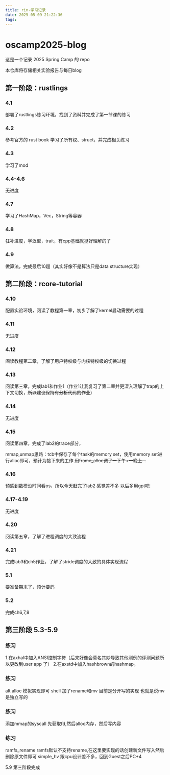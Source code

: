 ```yaml
---
title: rin-学习记录
date: 2025-05-09 21:22:36
tags:
---
```


# oscamp2025-blog

这是一个记录 2025 Spring Camp 的 repo

本仓库将存储相关实验报告与每日blog

## 第一阶段：rustlings

### 4.1

部署了rustlings练习环境，找到了资料并完成了第一节课的练习

### 4.2

参考官方的 rust book 学习了所有权、struct，并完成相关练习

### 4.3

学习了mod

### 4.4-4.6

无进度

### 4.7

学习了HashMap，Vec，String等容器

### 4.8

狂补进度，学泛型，trait，有cpp基础就挺好理解的了

### 4.9

做算法，完成最后10题（其实好像不是算法只是data structure实现）

## 第二阶段：rcore-tutorial

### 4.10

配置实验环境，阅读了教程第一章，初步了解了kernel启动需要的过程

### 4.11

无进度

### 4.12

阅读教程第二章，了解了用户特权级与内核特权级的切换过程

### 4.13

阅读第三章，完成lab1和作业1（作业1让我复习了第二章并更深入理解了trap的上下文切换，~~所以建议保持有分析代码的作业~~）

### 4.14

无进度

### 4.15

阅读第四章，完成了lab2的trace部分，

mmap,unmap思路：tcb中保存了每个task的memory set，使用memory set进行alloc即可，预计为接下来的工作
~~用frame_alloc调了一下午+一晚上...~~

### 4.16

预感到数模没时间看os，所以今天赶完了lab2 感觉差不多 以后多用gpt吧

### 4.17-4.19

无进度

### 4.20

阅读第五章，了解了进程调度的大致流程

### 4.21

完成lab3和ch5作业，了解了stride调度的大致的具体实现流程

### 5.1

要准备期末了，预计要鸽


### 5.2

完成ch6,7,8

## 第三阶段 5.3-5.9

### 练习

1.在axhal中加入ANSI控制字符（后来好像会莫名其妙导致其他测例的评测问题所以更改到user app 了）
2.在axstd中加入hashbrown的hashmap。

### 练习
alt alloc 模拟实现即可
shell 加了rename和mv 目前是分开写的实现 也就是说mv是独立写的

### 练习
添加mmap的syscall
先获取fd,然后alloc内存，然后写内容

### 练习
ramfs_rename ramfs默认不支持rename,在这里要实现的话创建新文件写入然后删除原文件即可
simple_hv 跟cpu设计差不多，回到Guest之后PC+4

5.9 第三阶段完成
